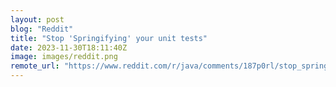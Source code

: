 ```yaml
---
layout: post
blog: "Reddit"
title: "Stop 'Springifying' your unit tests"
date: 2023-11-30T18:11:40Z
image: images/reddit.png
remote_url: "https://www.reddit.com/r/java/comments/187p0rl/stop_springifying_your_unit_tests/"
---
```

